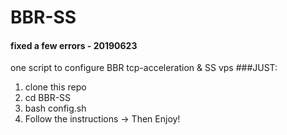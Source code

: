 # BBR-SS
#### fixed a few errors - 20190623
one script to configure BBR tcp-acceleration &amp; SS vps
###JUST:
1. clone this repo
2. cd BBR-SS
3. bash config.sh
4. Follow the instructions -> Then Enjoy!
